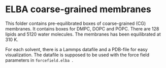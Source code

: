 # ELBA coarse-grained membranes

This folder contains pre-equilibrated boxes of coarse-grained (CG) membranes. It contains boxes for DMPC, DOPC and POPC. There are 128 lipids and 5120 water molecules. The membranes has been equilibrated at 310 K.

For each solvent, there is a Lammps datafile and a PDB-file for easy visualization. The datafile is supposed to be used with the force field parameters in `forcefield.elba `.
